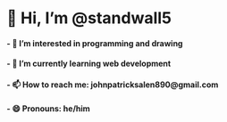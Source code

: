 <h1>👋 Hi, I’m @standwall5 </h1>
<h4>
- 👀 I’m interested in programming and drawing </h4>
<h4>
- 🌱 I’m currently learning web development</h4>
<h4>
- 📫 How to reach me: johnpatricksalen890@gmail.com</h4>
<h4>
- 😄 Pronouns: he/him
</h4>

<!---
standwall5/standwall5 is a ✨ special ✨ repository because its `README.md` (this file) appears on your GitHub profile.
You can click the Preview link to take a look at your changes.
--->
